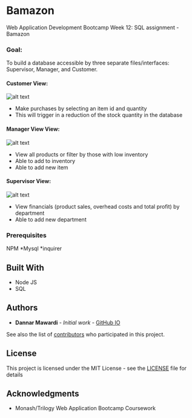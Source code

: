 # Bamazon
Web Application Development Bootcamp Week 12: SQL assignment - Bamazon

### Goal: 
To build a database accessible by three separate files/interfaces: Supervisor, Manager, and Customer.

#### Customer View:
![alt text](https://media.giphy.com/media/LrLanEM5qwGECFM1Oc/giphy.gif)
* Make purchases by selecting an item id and quantity
* This will trigger in a reduction of the stock quantity in the database

#### Manager View View:
![alt text](https://media.giphy.com/media/IbCpqTAXyS5E9d8G98/giphy.gif)
* View all products or filter by those with low inventory
* Able to add to inventory
* Able to add new item

#### Supervisor View:
![alt text](https://media.giphy.com/media/YSBF5U6a8TViNgXQpA/giphy.gif)
* View financials (product sales, overhead costs and total profit) by department
* Able to add new department

### Prerequisites
NPM
*Mysql
*inquirer

## Built With

* Node JS
* SQL

## Authors

* **Dannar Mawardi** - *Initial work* - [GitHub IO](https://dmawardi.github.io)

See also the list of [contributors](https://github.com/dmawardi/Bamazon/contributors) who participated in this project.

## License

This project is licensed under the MIT License - see the [LICENSE](LICENSE) file for details

## Acknowledgments

* Monash/Trilogy Web Application Bootcamp Coursework

